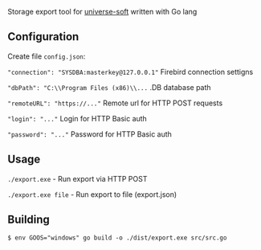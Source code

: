 Storage export tool for [universe-soft](http://www.universe-soft.ru/product/universe-krasota/) written with Go lang

## Configuration

Create file `config.json`:

`"connection": "SYSDBA:masterkey@127.0.0.1"` Firebird connection settigns

`"dbPath": "C:\\Program Files (x86)\\...` .DB database path

`"remoteURL": "https://..."` Remote url for HTTP POST requests

`"login": "..."` Login for HTTP Basic auth

`"password": "..."` Password for HTTP Basic auth

## Usage

`./export.exe` - Run export via HTTP POST

`./export.exe file` - Run export to file (export.json)

## Building

`$ env GOOS="windows" go build -o ./dist/export.exe src/src.go`
